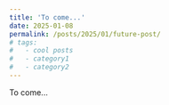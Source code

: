 ```yaml
---
title: 'To come...'
date: 2025-01-08
permalink: /posts/2025/01/future-post/
# tags:
#   - cool posts
#   - category1
#   - category2
---
```


To come...
